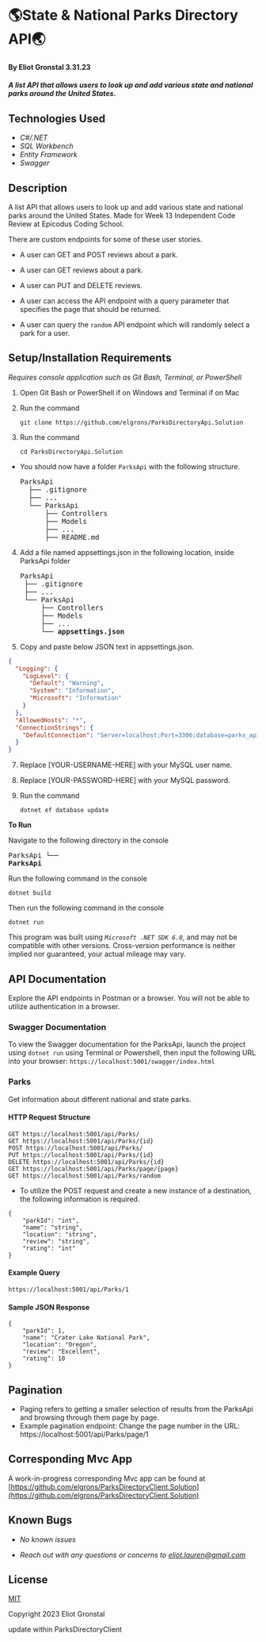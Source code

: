 # 🌎State & National Parks Directory API🌏

#### By Eliot Gronstal 3.31.23

#### _A list API that allows users to look up and add various state and national parks around the United States._

## Technologies Used

* _C#/.NET_
* _SQL Workbench_
* _Entity Framework_
* _Swagger_

## Description

A list API that allows users to look up and add various state and national parks around the United States. Made for Week 13 Independent Code Review at Epicodus Coding School.

There are custom endpoints for some of these user stories.

* A user can GET and POST reviews about a park.

* A user can GET reviews about a park.

* A user can PUT and DELETE reviews.

* A user can access the API endpoint with a query parameter that specifies the page that should be returned.

* A user can query the `random` API endpoint which will randomly select a park for a user.

## Setup/Installation Requirements
_Requires console application such as Git Bash, Terminal, or PowerShell_

1. Open Git Bash or PowerShell if on Windows and Terminal if on Mac
2. Run the command

    ``git clone https://github.com/elgrons/ParksDirectoryApi.Solution``

3. Run the command

    ``cd ParksDirectoryApi.Solution``

* You should now have a folder `ParksApi` with the following structure.
    <pre>ParksApi
    ├── .gitignore 
    ├── ... 
    └── ParksApi
        ├── Controllers
        ├── Models
        ├── ...
        ├── README.md</pre>

4. Add a file named appsettings.json in the following location, inside ParksApi folder 

    <pre>ParksApi
    ├── .gitignore 
    ├── ... 
    └── ParksApi
        ├── Controllers
        ├── Models
        ├── ...
        └── <strong>appsettings.json</strong></pre>
      
5. Copy and paste below JSON text in appsettings.json.

```json
{
  "Logging": {
    "LogLevel": {
      "Default": "Warning",
      "System": "Information",
      "Microsoft": "Information"
    }
  },
  "AllowedHosts": "*",
  "ConnectionStrings": {
    "DefaultConnection": "Server=localhost;Port=3306;database=parks_api;uid=[YOUR-USERNAME-HERE];pwd=[YOUR-PASSWORD-HERE];"
  }
}

```

7. Replace [YOUR-USERNAME-HERE] with your MySQL user name.

8. Replace [YOUR-PASSWORD-HERE] with your MySQL password.

9. Run the command

    ```dotnet ef database update```


<strong>To Run</strong>

Navigate to the following directory in the console
    <pre>ParksApi
    └── <strong>ParksApi</strong></pre>

Run the following command in the console

  ``dotnet build``

Then run the following command in the console

  ``dotnet run``

This program was built using _`Microsoft .NET SDK 6.0`_, and may not be compatible with other versions. Cross-version performance is neither implied nor guaranteed, your actual mileage may vary.

## API Documentation
Explore the API endpoints in Postman or a browser. You will not be able to utilize authentication in a browser.

###  Swagger Documentation 
To view the Swagger documentation for the ParksApi, launch the project using `dotnet run` using Terminal or Powershell, then input the following URL into your browser: `https://localhost:5001/swagger/index.html`

### Parks

Get information about different national and state parks.

#### HTTP Request Structure
```
GET https://localhost:5001/api/Parks/
GET https://localhost:5001/api/Parks/{id}
POST https://localhost:5001/api/Parks/
PUT https://localhost:5001/api/Parks/{id}
DELETE https://localhost:5001/api/Parks/{id}
GET https://localhost:5001/api/Parks/page/{page}
GET https://localhost:5001/api/Parks/random
```
* To utilize the POST request and create a new instance of a destination, the following information is required.
```
{
    "parkId": "int",
    "name": "string",
    "location": "string",
    "review": "string",
    "rating": "int"
}
```

#### Example Query
```
https://localhost:5001/api/Parks/1
```
#### Sample JSON Response
```
{   
    "parkId": 1,
    "name": "Crater Lake National Park",
    "location": "Oregon",
    "review": "Excellent",
    "rating": 10
}
```
## Pagination

* Paging refers to getting a smaller selection of results from the ParksApi and browsing through them page by page.
* Example pagination endpoint: Change the page number in the URL: https://localhost:5001/api/Parks/page/1

## Corresponding Mvc App

A work-in-progress corresponding Mvc app can be found at [https://github.com/elgrons/ParksDirectoryClient.Solution](https://github.com/elgrons/ParksDirectoryClient.Solution)

## Known Bugs

* _No known issues_

* _Reach out with any questions or concerns to [eliot.lauren@gmail.com](eliot.lauren@gmail.com)_

## License

[MIT](/LICENSE)

Copyright 2023 Eliot Gronstal

update within ParksDirectoryClient